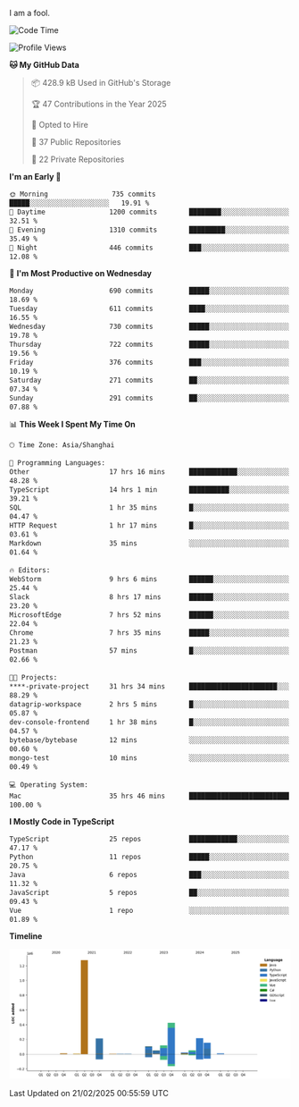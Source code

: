 I am a fool.

<!--START_SECTION:waka-->
![Code Time](http://img.shields.io/badge/Code%20Time-2%2C603%20hrs%208%20mins-blue)

![Profile Views](http://img.shields.io/badge/Profile%20Views-4-blue)

**🐱 My GitHub Data** 

> 📦 428.9 kB Used in GitHub's Storage 
 > 
> 🏆 47 Contributions in the Year 2025
 > 
> 💼 Opted to Hire
 > 
> 📜 37 Public Repositories 
 > 
> 🔑 22 Private Repositories 
 > 
**I'm an Early 🐤** 

```text
🌞 Morning                735 commits         █████░░░░░░░░░░░░░░░░░░░░   19.91 % 
🌆 Daytime                1200 commits        ████████░░░░░░░░░░░░░░░░░   32.51 % 
🌃 Evening                1310 commits        █████████░░░░░░░░░░░░░░░░   35.49 % 
🌙 Night                  446 commits         ███░░░░░░░░░░░░░░░░░░░░░░   12.08 % 
```
📅 **I'm Most Productive on Wednesday** 

```text
Monday                   690 commits         █████░░░░░░░░░░░░░░░░░░░░   18.69 % 
Tuesday                  611 commits         ████░░░░░░░░░░░░░░░░░░░░░   16.55 % 
Wednesday                730 commits         █████░░░░░░░░░░░░░░░░░░░░   19.78 % 
Thursday                 722 commits         █████░░░░░░░░░░░░░░░░░░░░   19.56 % 
Friday                   376 commits         ███░░░░░░░░░░░░░░░░░░░░░░   10.19 % 
Saturday                 271 commits         ██░░░░░░░░░░░░░░░░░░░░░░░   07.34 % 
Sunday                   291 commits         ██░░░░░░░░░░░░░░░░░░░░░░░   07.88 % 
```


📊 **This Week I Spent My Time On** 

```text
🕑︎ Time Zone: Asia/Shanghai

💬 Programming Languages: 
Other                    17 hrs 16 mins      ████████████░░░░░░░░░░░░░   48.28 % 
TypeScript               14 hrs 1 min        ██████████░░░░░░░░░░░░░░░   39.21 % 
SQL                      1 hr 35 mins        █░░░░░░░░░░░░░░░░░░░░░░░░   04.47 % 
HTTP Request             1 hr 17 mins        █░░░░░░░░░░░░░░░░░░░░░░░░   03.61 % 
Markdown                 35 mins             ░░░░░░░░░░░░░░░░░░░░░░░░░   01.64 % 

🔥 Editors: 
WebStorm                 9 hrs 6 mins        ██████░░░░░░░░░░░░░░░░░░░   25.44 % 
Slack                    8 hrs 17 mins       ██████░░░░░░░░░░░░░░░░░░░   23.20 % 
MicrosoftEdge            7 hrs 52 mins       ██████░░░░░░░░░░░░░░░░░░░   22.04 % 
Chrome                   7 hrs 35 mins       █████░░░░░░░░░░░░░░░░░░░░   21.23 % 
Postman                  57 mins             █░░░░░░░░░░░░░░░░░░░░░░░░   02.66 % 

🐱‍💻 Projects: 
****-private-project     31 hrs 34 mins      ██████████████████████░░░   88.29 % 
datagrip-workspace       2 hrs 5 mins        █░░░░░░░░░░░░░░░░░░░░░░░░   05.87 % 
dev-console-frontend     1 hr 38 mins        █░░░░░░░░░░░░░░░░░░░░░░░░   04.57 % 
bytebase/bytebase        12 mins             ░░░░░░░░░░░░░░░░░░░░░░░░░   00.60 % 
mongo-test               10 mins             ░░░░░░░░░░░░░░░░░░░░░░░░░   00.49 % 

💻 Operating System: 
Mac                      35 hrs 46 mins      █████████████████████████   100.00 % 
```

**I Mostly Code in TypeScript** 

```text
TypeScript               25 repos            ████████████░░░░░░░░░░░░░   47.17 % 
Python                   11 repos            █████░░░░░░░░░░░░░░░░░░░░   20.75 % 
Java                     6 repos             ███░░░░░░░░░░░░░░░░░░░░░░   11.32 % 
JavaScript               5 repos             ██░░░░░░░░░░░░░░░░░░░░░░░   09.43 % 
Vue                      1 repo              ░░░░░░░░░░░░░░░░░░░░░░░░░   01.89 % 
```



**Timeline**

![Lines of Code chart](https://raw.githubusercontent.com/VeejaLiu/VeejaLiu/master/assets/bar_graph.png)


 Last Updated on 21/02/2025 00:55:59 UTC
<!--END_SECTION:waka-->
